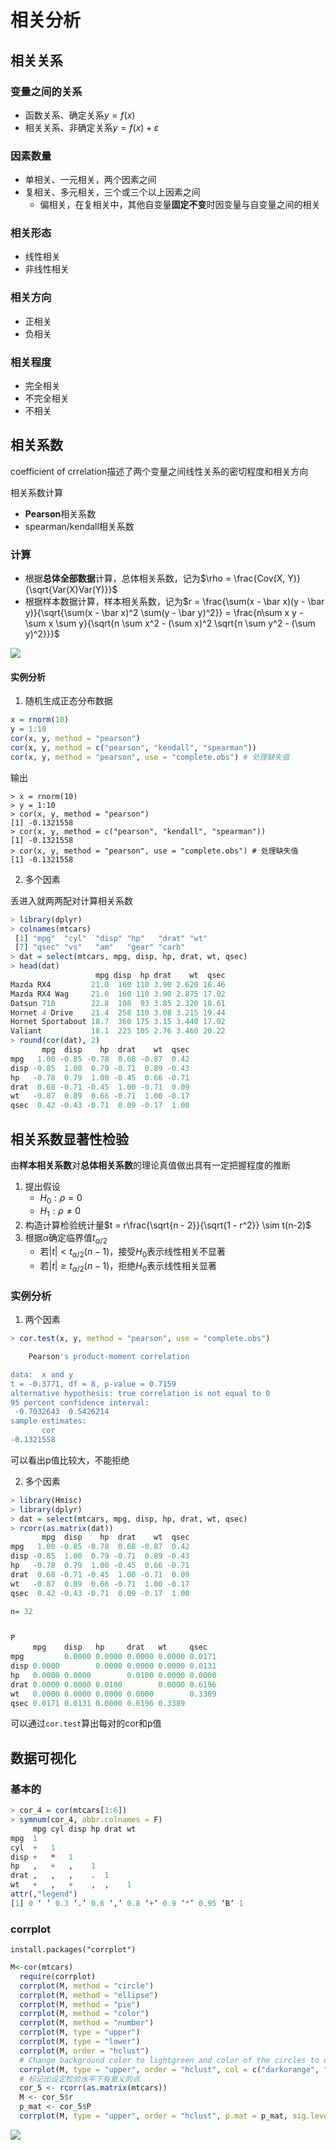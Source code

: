 # 相关分析

## 相关关系
### 变量之间的关系
- 函数关系、确定关系$y = f(x)$
- 相关关系、非确定关系$y = f(x) + \varepsilon$

### 因素数量
- 单相关、一元相关，两个因素之间
- 复相关、多元相关，三个或三个以上因素之间
  - 偏相关，在复相关中，其他自变量**固定不变**时因变量与自变量之间的相关

### 相关形态
- 线性相关
- 非线性相关

### 相关方向
- 正相关
- 负相关

### 相关程度
- 完全相关
- 不完全相关
- 不相关

## 相关系数
coefficient of crrelation描述了两个变量之间线性关系的密切程度和相关方向

相关系数计算
- **Pearson**相关系数
- spearman/kendall相关系数

### 计算
- 根据**总体全部数据**计算，总体相关系数，记为$\rho = \frac{Cov(X, Y)}{\sqrt{Var(X)Var(Y)}}$
- 根据样本数据计算，样本相关系数，记为$r =  \frac{\sum(x - \bar x)(y - \bar y)}{\sqrt{\sum(x - \bar x)^2 \sum(y - \bar y)^2}} = \frac{n\sum x y - \sum x \sum y}{\sqrt{n \sum x^2 - (\sum x)^2 \sqrt{n \sum y^2 - (\sum y)^2}}}$

![](./img/cor.PNG)

#### 实例分析
1. 随机生成正态分布数据
```R
x = rnorm(10)
y = 1:10
cor(x, y, method = "pearson")
cor(x, y, method = c("pearson", "kendall", "spearman"))
cor(x, y, method = "pearson", use = "complete.obs") # 处理缺失值
```

输出
```
> x = rnorm(10)
> y = 1:10
> cor(x, y, method = "pearson")
[1] -0.1321558
> cor(x, y, method = c("pearson", "kendall", "spearman"))
[1] -0.1321558
> cor(x, y, method = "pearson", use = "complete.obs") # 处理缺失值
[1] -0.1321558
```
2. 多个因素

丢进入就两两配对计算相关系数
```R
> library(dplyr)
> colnames(mtcars)
 [1] "mpg"  "cyl"  "disp" "hp"   "drat" "wt"  
 [7] "qsec" "vs"   "am"   "gear" "carb"
> dat = select(mtcars, mpg, disp, hp, drat, wt, qsec)
> head(dat)
                   mpg disp  hp drat    wt  qsec
Mazda RX4         21.0  160 110 3.90 2.620 16.46
Mazda RX4 Wag     21.0  160 110 3.90 2.875 17.02
Datsun 710        22.8  108  93 3.85 2.320 18.61
Hornet 4 Drive    21.4  258 110 3.08 3.215 19.44
Hornet Sportabout 18.7  360 175 3.15 3.440 17.02
Valiant           18.1  225 105 2.76 3.460 20.22
> round(cor(dat), 2)
       mpg  disp    hp  drat    wt  qsec
mpg   1.00 -0.85 -0.78  0.68 -0.87  0.42
disp -0.85  1.00  0.79 -0.71  0.89 -0.43
hp   -0.78  0.79  1.00 -0.45  0.66 -0.71
drat  0.68 -0.71 -0.45  1.00 -0.71  0.09
wt   -0.87  0.89  0.66 -0.71  1.00 -0.17
qsec  0.42 -0.43 -0.71  0.09 -0.17  1.00
```
## 相关系数显著性检验
由**样本相关系数**对**总体相关系数**的理论真值做出具有一定把握程度的推断

1. 提出假设
   - $H_0: \rho = 0$
   - $H_1: \rho \ne 0$
2. 构造计算检验统计量$t = r\frac{\sqrt{n - 2}}{\sqrt{1 - r^2}} \sim t(n-2)$
3. 根据$\alpha$确定临界值$t_{\alpha/2}$
   - 若$|t| \lt t_{\alpha/2}(n - 1)$，接受$H_0$表示线性相关不显著
   - 若$|t| \ge t_{\alpha/2}(n - 1)$，拒绝$H_0$表示线性相关显著

### 实例分析
1. 两个因素
```R
> cor.test(x, y, method = "pearson", use = "complete.obs")

	Pearson's product-moment correlation

data:  x and y
t = -0.3771, df = 8, p-value = 0.7159
alternative hypothesis: true correlation is not equal to 0
95 percent confidence interval:
 -0.7032643  0.5426214
sample estimates:
       cor 
-0.1321558 

```

可以看出p值比较大，不能拒绝

2. 多个因素
```R
> library(Hmisc)
> library(dplyr)
> dat = select(mtcars, mpg, disp, hp, drat, wt, qsec)
> rcorr(as.matrix(dat))
       mpg  disp    hp  drat    wt  qsec
mpg   1.00 -0.85 -0.78  0.68 -0.87  0.42
disp -0.85  1.00  0.79 -0.71  0.89 -0.43
hp   -0.78  0.79  1.00 -0.45  0.66 -0.71
drat  0.68 -0.71 -0.45  1.00 -0.71  0.09
wt   -0.87  0.89  0.66 -0.71  1.00 -0.17
qsec  0.42 -0.43 -0.71  0.09 -0.17  1.00

n= 32 


P
     mpg    disp   hp     drat   wt     qsec  
mpg         0.0000 0.0000 0.0000 0.0000 0.0171
disp 0.0000        0.0000 0.0000 0.0000 0.0131
hp   0.0000 0.0000        0.0100 0.0000 0.0000
drat 0.0000 0.0000 0.0100        0.0000 0.6196
wt   0.0000 0.0000 0.0000 0.0000        0.3389
qsec 0.0171 0.0131 0.0000 0.6196 0.3389       
```

可以通过`cor.test`算出每对的cor和p值

## 数据可视化
### 基本的
```R
> cor_4 = cor(mtcars[1:6])
> symnum(cor_4, abbr.colnames = F)
     mpg cyl disp hp drat wt
mpg  1                      
cyl  +   1                  
disp +   *   1              
hp   ,   +   ,    1         
drat ,   ,   ,    .  1      
wt   +   ,   +    ,  ,    1 
attr(,"legend")
[1] 0 ‘ ’ 0.3 ‘.’ 0.6 ‘,’ 0.8 ‘+’ 0.9 ‘*’ 0.95 ‘B’ 1
```

### corrplot
`install.packages("corrplot")`
```R
M<-cor(mtcars)
  require(corrplot)
  corrplot(M, method = "circle")
  corrplot(M, method = "ellipse")
  corrplot(M, method = "pie")
  corrplot(M, method = "color")
  corrplot(M, method = "number")
  corrplot(M, type = "upper")
  corrplot(M, type = "lower")
  corrplot(M, order = "hclust")
  # Change background color to lightgreen and color of the circles to darkorange and steel blue
  corrplot(M, type = "upper", order = "hclust", col = c("darkorange", "steelblue"),bg = "lightgreen")
  # 标记出设定检验水平下有意义的点
  cor_5 <- rcorr(as.matrix(mtcars))
  M <- cor_5$r
  p_mat <- cor_5$P
  corrplot(M, type = "upper", order = "hclust", p.mat = p_mat, sig.level = 0.01)
```
![](./img/corImg.png)